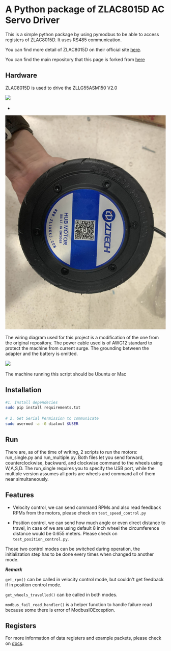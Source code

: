 # A Python package of ZLAC8015D AC Servo Driver

This is a simple python package by using pymodbus to be able to access registers of ZLAC8015D. It uses RS485 communication.

You can find more detail of ZLAC8015D on their official site [here](http://www.zlrobotmotor.com/info/401.html).

You can find the main repository that this page is forked from [here](https://github.com/rasheeddo/ZLAC8015D_python)

## Hardware

ZLAC8015D is used to drive the ZLLG55ASM150 V2.0

![](images/river.jpg)

-

![](images/motor.jpg)

The wiring diagram used for this project is a modification of the one from the original repository. The power cable used is of AWG12 standard to protect the machine from current surge. The grounding between the adapter and the battery is omitted.

![](images/wiring_diagram.png)

The machine running this script should be Ubuntu or Mac


## Installation
```sh
#1. Install dependecies
sudo pip install requirements.txt

# 2. Get Serial Permission to communicate
sudo usermod -a -G dialout $USER

```

## Run

There are, as of the time of writing, 2 scripts to run the motors: run_single.py and run_multiple.py. Both files let you send forward, counterclockwise, backward, and clockwise command to the wheels using W,A,S,D. The run_single requires you to specify the USB port, while the multiple version assumes all ports are wheels and command all of them near simultaneously. 

## Features

- Velocity control, we can send command RPMs and also read feedback RPMs from the motors, please check on `test_speed_control.py`

- Position control, we can send how much angle or even direct distance to travel, in case of we are using default 8 inch wheel the circumference distance would be 0.655 meters. Please check on `test_position_control.py`.

Those two control modes can be switched during operation, the initialization step has to be done every times when changed to another mode.

***Remark***

`get_rpm()` can be called in velocity control mode, but couldn't get feedback if in position control mode.

`get_wheels_travelled()` can be called in both modes.

`modbus_fail_read_handler()` is a helper function to handle failure read because some there is error of ModbusIOException.

## Registers

For more information of data registers and example packets, please check on [docs](./docs/).